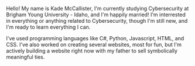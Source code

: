 Hello! My name is Kade McCallister, I'm currently studying Cybersecurity at Brigham Young University - Idaho, and I'm happily married! I'm interrested in everything or anything related to Cybersecurity, 
though I'm still new, and I'm ready to learn everything I can. 

I've used programming languages like C#, Python, Javascript, HTML, and CSS. I've also worked on creating several websites, most for fun, but I'm actively building a website right now with my father to sell 
symbolically meaningful ties. 
